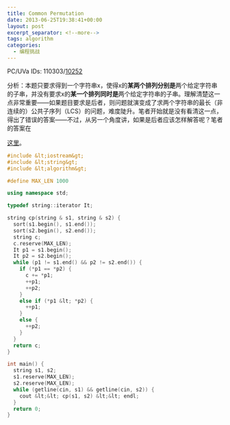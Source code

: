 ```yaml
---
title: Common Permutation
date: 2013-06-25T19:38:41+00:00
layout: post
excerpt_separator: <!--more-->
tags: algorithm
categories:
  - 编程挑战
---
```

PC/UVa IDs: 110303/<a href="http://uva.onlinejudge.org/index.php?option=com_onlinejudge&#038;Itemid=8&#038;category=31&#038;page=show_problem&#038;problem=1193" target="_blank">10252</a>

分析：本题只要求得到一个字符串x，使得x的**某两个排列分别是**两个给定字符串的子串，并没有要求x的**某一个排列同时是**两个给定字符串的子串。理解清楚这一点非常重要——如果题目要求是后者，则问题就演变成了求两个字符串的最长（非连续的）公共子序列（LCS）的问题，难度陡升。<!--more-->笔者开始就是没有看清这一点，得出了错误的答案——不过，从另一个角度讲，如果是后者应该怎样解答呢？笔者的答案在

<a href="https://code.google.com/p/programming-challenges-robert/source/browse/ch3_ex3_lcs.cpp" target="_blank">这里</a>。

```cpp
#include &lt;iostream&gt;
#include &lt;string&gt;
#include &lt;algorithm&gt;

#define MAX_LEN 1000

using namespace std;

typedef string::iterator It;

string cp(string & s1, string & s2) {
  sort(s1.begin(), s1.end());
  sort(s2.begin(), s2.end());
  string c;
  c.reserve(MAX_LEN);
  It p1 = s1.begin();
  It p2 = s2.begin();
  while (p1 != s1.end() && p2 != s2.end()) {
    if (*p1 == *p2) {
      c += *p1;
      ++p1;
      ++p2;
    }
    else if (*p1 &lt; *p2) {
      ++p1;
    }
    else {
      ++p2;
    }
  }
  return c;
}

int main() {
  string s1, s2;
  s1.reserve(MAX_LEN);
  s2.reserve(MAX_LEN);
  while (getline(cin, s1) && getline(cin, s2)) {
    cout &lt;&lt; cp(s1, s2) &lt;&lt; endl;
  }
  return 0;
}
```


